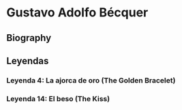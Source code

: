 # Gustavo Adolfo Bécquer
## Biography
## Leyendas
### Leyenda 4: La ajorca de oro (The Golden Bracelet)
### Leyenda 14: El beso (The Kiss)
